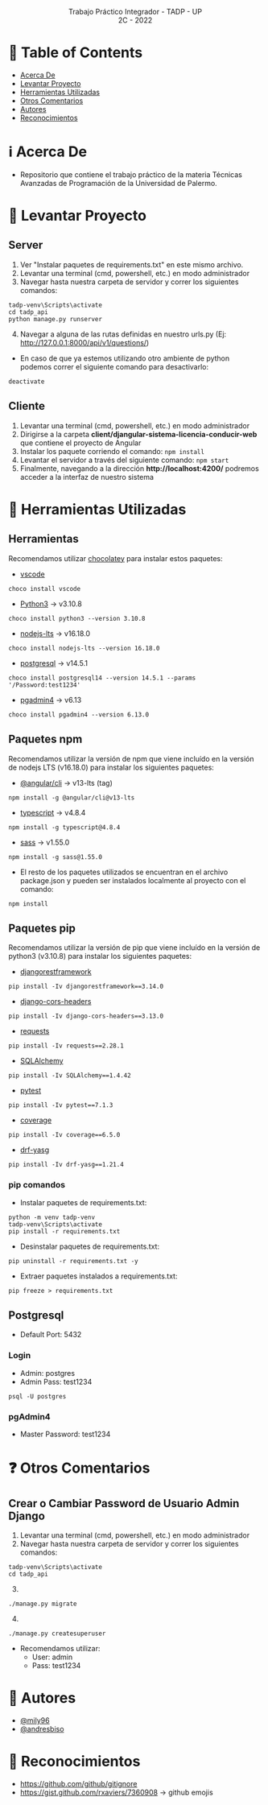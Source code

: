 <p align="center">
    Trabajo Práctico Integrador - TADP - UP
    <br>
    2C - 2022
    <br>
</p>

# :pencil: Table of Contents
- [Acerca De](#about)
- [Levantar Proyecto](#run_project)
- [Herramientas Utilizadas](#built_using)
- [Otros Comentarios](#comments)
- [Autores](#authors)
- [Reconocimientos](#acknowledgement)

# :information_source: Acerca De <a name = "about"></a>
- Repositorio que contiene el trabajo práctico de la materia Técnicas Avanzadas de Programación de la Universidad de Palermo.

# :wrench: Levantar Proyecto <a name = "run_project"></a>

## Server
1. Ver "Instalar paquetes de requirements.txt" en este mismo archivo.
2. Levantar una terminal (cmd, powershell, etc.) en modo administrador
3. Navegar hasta nuestra carpeta de servidor y correr los siguientes comandos:
```
tadp-venv\Scripts\activate
cd tadp_api
python manage.py runserver
```
4. Navegar a alguna de las rutas definidas en nuestro urls.py (Ej: http://127.0.0.1:8000/api/v1/questions/)

- En caso de que ya estemos utilizando otro ambiente de python podemos correr el siguiente comando para desactivarlo:
```
deactivate
```

## Cliente
1. Levantar una terminal (cmd, powershell, etc.) en modo administrador
2. Dirigirse a la carpeta **client/djangular-sistema-licencia-conducir-web** que contiene el proyecto de Angular
3. Instalar los paquete corriendo el comando: ```npm install```
4. Levantar el servidor a través del siguiente comando: ```npm start```
5. Finalmente, navegando a la dirección **http://localhost:4200/** podremos acceder a la interfaz de nuestro sistema

# :hammer: Herramientas Utilizadas <a name = "built_using"></a>

## Herramientas
Recomendamos utilizar [chocolatey](https://chocolatey.org/install) para instalar estos paquetes:
- [vscode](https://community.chocolatey.org/packages/vscode)
```
choco install vscode
```
- [Python3](https://community.chocolatey.org/packages/python3/3.10.8) -> v3.10.8
```
choco install python3 --version 3.10.8
```
- [nodejs-lts](https://community.chocolatey.org/packages/nodejs-lts) -> v16.18.0
```
choco install nodejs-lts --version 16.18.0
```
- [postgresql](https://community.chocolatey.org/packages/postgresql14) -> v14.5.1
```
choco install postgresql14 --version 14.5.1 --params '/Password:test1234'
```
- [pgadmin4](https://community.chocolatey.org/packages/pgadmin4) -> v6.13
```
choco install pgadmin4 --version 6.13.0
```

## Paquetes npm
Recomendamos utilizar la versión de npm que viene incluído en la versión de nodejs LTS (v16.18.0) para instalar los siguientes paquetes:
- [@angular/cli](https://www.npmjs.com/package/@angular/cli) -> v13-lts (tag)
```
npm install -g @angular/cli@v13-lts
```
- [typescript](https://www.npmjs.com/package/typescript) -> v4.8.4
```
npm install -g typescript@4.8.4
```
- [sass](https://www.npmjs.com/package/sass) -> v1.55.0
```
npm install -g sass@1.55.0
```
- El resto de los paquetes utilizados se encuentran en el archivo package.json y pueden ser instalados localmente al proyecto con el comando:
```
npm install
```

## Paquetes pip
Recomendamos utilizar la versión de pip que viene incluído en la versión de python3 (v3.10.8) para instalar los siguientes paquetes:
- [djangorestframework](https://pypi.org/project/djangorestframework/)
```
pip install -Iv djangorestframework==3.14.0
```
- [django-cors-headers](https://pypi.org/project/django-cors-headers/)
```
pip install -Iv django-cors-headers==3.13.0
```
- [requests](https://pypi.org/project/requests/)
```
pip install -Iv requests==2.28.1
```
- [SQLAlchemy](https://pypi.org/project/SQLAlchemy/)
```
pip install -Iv SQLAlchemy==1.4.42
```
- [pytest](https://pypi.org/project/pytest/)
```
pip install -Iv pytest==7.1.3
```
- [coverage](https://pypi.org/project/coverage/)
```
pip install -Iv coverage==6.5.0
```
- [drf-yasg](https://pypi.org/project/drf-yasg/)
```
pip install -Iv drf-yasg==1.21.4
```

### pip comandos
- Instalar paquetes de requirements.txt:
```
python -m venv tadp-venv
tadp-venv\Scripts\activate
pip install -r requirements.txt
```
- Desinstalar paquetes de requirements.txt:
```
pip uninstall -r requirements.txt -y
```
- Extraer paquetes instalados a requirements.txt:
```
pip freeze > requirements.txt
```

## Postgresql
- Default Port: 5432

### Login
- Admin: postgres 
- Admin Pass: test1234
```
psql -U postgres
```

### pgAdmin4
- Master Password: test1234

# :question: Otros Comentarios <a name = "comments"></a>

## Crear o Cambiar Password de Usuario Admin Django
1. Levantar una terminal (cmd, powershell, etc.) en modo administrador
2. Navegar hasta nuestra carpeta de servidor y correr los siguientes comandos:
```
tadp-venv\Scripts\activate
cd tadp_api
```
3. 
```
./manage.py migrate
```
4. 
```
./manage.py createsuperuser
```
- Recomendamos utilizar:
    - User: admin 
    - Pass: test1234

# :speech_balloon: Autores <a name = "authors"></a>
- [@mily96](https://github.com/mily96)
- [@andresbiso](https://github.com/andresbiso)

# :tada: Reconocimientos <a name = "acknowledgement"></a>
- https://github.com/github/gitignore
- https://gist.github.com/rxaviers/7360908 -> github emojis
